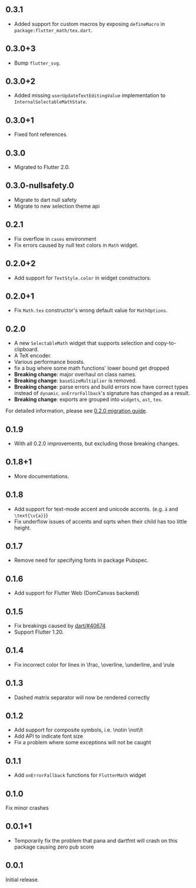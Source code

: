## 0.3.1

* Added support for custom macros by exposing `defineMacro` in `package:flutter_math/tex.dart`.

## 0.3.0+3

* Bump `flutter_svg`.

## 0.3.0+2

* Added missing `userUpdateTextEditingValue` implementation
  to `InternalSelectableMathState`.

## 0.3.0+1

* Fixed font references.

## 0.3.0

* Migrated to Flutter 2.0.

## 0.3.0-nullsafety.0

* Migrate to dart null safety
* Migrate to new selection theme api

## 0.2.1

* Fix overflow in `cases` environment
* Fix errors caused by null text colors in `Math` widget.

## 0.2.0+2

* Add support for `TextStyle.color` in widget constructors.

## 0.2.0+1

* Fix `Math.tex` constructor's wrong default value for `MathOptions`.

## 0.2.0

* A new `SelectableMath` widget that supports selection and copy-to-clipboard.
* A TeX encoder.
* Various performance boosts.
* fix a bug where some math functions' lower bound get dropped
* **Breaking change**: major overhaul on class names.
* **Breaking change**: `baseSizeMultiplier` is removed.
* **Breaking change**: parse errors and build errors now have correct types instead of `dynamic`. 
  `onErrorFallback`'s signature has changed as a result.
* **Breaking change**: exports are grouped into `widgets`, `ast`, `tex`.

For detailed information, please see [0.2.0 migration guide](doc/migration.0.2.0.md).

## 0.1.9

* With all 0.2.0 improvements, but excluding those breaking changes.

## 0.1.8+1

* More documentations.

## 0.1.8

* Add support for text-mode accent and unicode accents. (e.g. `ä` and `\text{\v{a}}`)
* Fix underflow issues of accents and sqrts when their child has too little height.

## 0.1.7

* Remove need for specifying fonts in package Pubspec.

## 0.1.6

* Add support for Flutter Web (DomCanvas backend)

## 0.1.5

* Fix breakings caused by [dart/#40674](https://github.com/dart-lang/sdk/issues/40674)
* Support Flutter 1.20.

## 0.1.4

* Fix incorrect color for lines in \frac, \overline, \underline, and \rule

## 0.1.3

* Dashed matrix separator will now be rendered correctly

## 0.1.2

* Add support for composite symbols, i.e. \notin \not\lt
* Add API to indicate font size
* Fix a problem where some exceptions will not be caught

## 0.1.1

* Add `onErrorFallback` functions for `FlutterMath` widget

## 0.1.0

Fix minor crashes

## 0.0.1+1
 
* Temporarily fix the problem that pana and dartfmt will crash on this package causing zero pub score

## 0.0.1 

Initial release.
